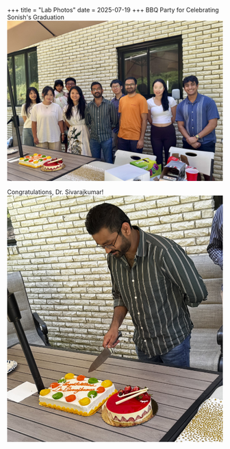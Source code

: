 +++
title = "Lab Photos"
date = 2025-07-19
+++
BBQ Party for Celebrating Sonish's Graduation
![Our Lab at the BBQ Party for Celebrating Sonish's Graduation](/pic/lab_25.jpg)

Congratulations, Dr. Sivarajkumar!
![Celebrating Sonish's Graduation](/pic/sonish_grad.jpg)